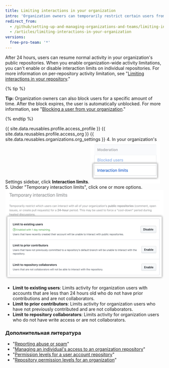 ```yaml
---
title: Limiting interactions in your organization
intro: 'Organization owners can temporarily restrict certain users from commenting, opening issues, or creating pull requests in the organization''s public repositories to enforce a period of limited activity.'
redirect_from:
  - /github/setting-up-and-managing-organizations-and-teams/limiting-interactions-in-your-organization
  - /articles/limiting-interactions-in-your-organization
versions:
  free-pro-team: '*'
---
```


After 24 hours, users can resume normal activity in your organization's public repositories. When you enable organization-wide activity limitations, you can't enable or disable interaction limits on individual repositories. For more information on per-repository activity limitation, see "[Limiting interactions in your repository](/articles/limiting-interactions-in-your-repository)."

{% tip %}

**Tip:** Organization owners can also block users for a specific amount of time. After the block expires, the user is automatically unblocked. For more information, see "[Blocking a user from your organization](/articles/blocking-a-user-from-your-organization)."

{% endtip %}

{{ site.data.reusables.profile.access_profile }}
{{ site.data.reusables.profile.access_org }}
{{ site.data.reusables.organizations.org_settings }}
4. In your organization's Settings sidebar, click **Interaction limits**. ![Interaction limits in organization settings ](/assets/images/help/organizations/org-settings-interaction-limits.png)
5. Under "Temporary interaction limits", click one or more options. ![Temporary interaction limit options](/assets/images/help/organizations/organization-temporary-interaction-limits-options.png)
   - **Limit to existing users**: Limits activity for organization users with accounts that are less than 24 hours old who do not have prior contributions and are not collaborators.
   - **Limit to prior contributors**: Limits activity for organization users who have not previously contributed and are not collaborators.
   - **Limit to repository collaborators**: Limits activity for organization users who do not have write access or are not collaborators.

### Дополнительная литература
- "[Reporting abuse or spam](/articles/reporting-abuse-or-spam)"
- "[Managing an individual's access to an organization repository](/articles/managing-an-individual-s-access-to-an-organization-repository)"
- "[Permission levels for a user account repository](/articles/permission-levels-for-a-user-account-repository)"
- "[Repository permission levels for an organization](/articles/repository-permission-levels-for-an-organization)"
